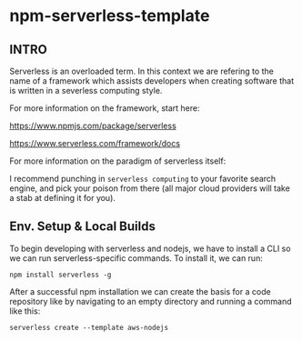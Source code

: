 # npm-serverless-template

## INTRO

Serverless is an overloaded term. In this context we are refering to the name of a framework which assists developers when creating software that is written in a severless computing style.

For more information on the framework, start here: 

https://www.npmjs.com/package/serverless

https://www.serverless.com/framework/docs

For more information on the paradigm of serverless itself:

I recommend punching in `serverless computing` to your favorite search engine, and pick your poison from there (all major cloud providers will take a stab at defining it for you).

## Env. Setup & Local Builds

To begin developing with serverless and nodejs, we have to install a CLI so we can run serverless-specific commands. To install it, we can run:

`npm install serverless -g`

After a successful npm installation we can create the basis for a code repository like by navigating to an empty directory and running a command like this:

`serverless create --template aws-nodejs`

